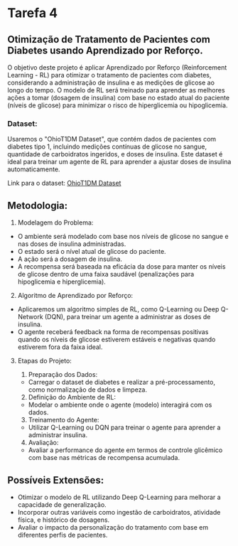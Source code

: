 
# Tarefa 4

## Otimização de Tratamento de Pacientes com Diabetes usando Aprendizado por Reforço.

O objetivo deste projeto é aplicar Aprendizado por Reforço (Reinforcement Learning - RL) para otimizar o tratamento de pacientes com diabetes, considerando a administração de insulina e as medições de glicose ao longo do tempo. O modelo de RL será treinado para aprender as melhores ações a tomar (dosagem de insulina) com base no estado atual do paciente (níveis de glicose) para minimizar o risco de hiperglicemia ou hipoglicemia.

### Dataset:

Usaremos o "OhioT1DM Dataset", que contém dados de pacientes com diabetes tipo 1, incluindo medições contínuas de glicose no sangue, quantidade de carboidratos ingeridos, e doses de insulina. Este dataset é ideal para treinar um agente de RL para aprender a ajustar doses de insulina automaticamente.

Link para o dataset: 
[OhioT1DM Dataset](https://www.kaggle.com/datasets/ryanmouton/ohio-data-set)

## Metodologia:

1. Modelagem do Problema:
- O ambiente será modelado com base nos níveis de glicose no sangue e nas doses de insulina administradas.
- O estado será o nível atual de glicose do paciente.
- A ação será a dosagem de insulina.
- A recompensa será baseada na eficácia da dose para manter os níveis de glicose dentro de uma faixa saudável (penalizações para hipoglicemia e hiperglicemia).

2. Algoritmo de Aprendizado por Reforço:
- Aplicaremos um algoritmo simples de RL, como Q-Learning ou Deep Q-Network (DQN), para treinar um agente a administrar as doses de insulina.
- O agente receberá feedback na forma de recompensas positivas quando os níveis de glicose estiverem estáveis e negativas quando estiverem fora da faixa ideal.

3. Etapas do Projeto:

   1. Preparação dos Dados:
   - Carregar o dataset de diabetes e realizar a pré-processamento, como normalização de dados e limpeza.

    2. Definição do Ambiente de RL:
    - Modelar o ambiente onde o agente (modelo) interagirá com os dados.

    3. Treinamento do Agente:
    - Utilizar Q-Learning ou DQN para treinar o agente para aprender a administrar insulina.

    4. Avaliação:
    - Avaliar a performance do agente em termos de controle glicêmico com base nas métricas de recompensa acumulada.

## Possíveis Extensões:
- Otimizar o modelo de RL utilizando Deep Q-Learning para melhorar a capacidade de generalização.
- Incorporar outras variáveis como ingestão de carboidratos, atividade física, e histórico de dosagens.
- Avaliar o impacto da personalização do tratamento com base em diferentes perfis de pacientes.